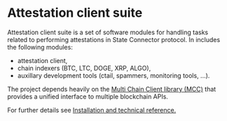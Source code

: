 # Attestation client suite

Attestation client suite is a set of software modules for handling tasks related to performing attestations in State Connector protocol. In includes the following modules:

- attestation client,
- chain indexers (BTC, LTC, DOGE, XRP, ALGO),
- auxillary development tools (ctail, spammers, monitoring tools, ...).

The project depends heavily on the [Multi Chain Client library (MCC)](https://github.com/flare-foundation/multi-chain-client) that provides a unified interface to multiple blockchain APIs.

For further details see [Installation and technical reference.](./docs/README.md)
